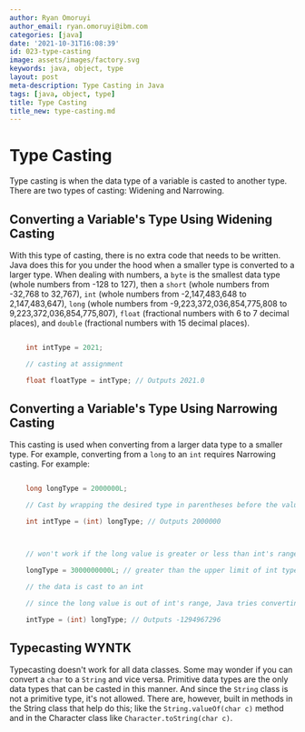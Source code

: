 ```yaml
---
author: Ryan Omoruyi
author_email: ryan.omoruyi@ibm.com
categories: [java]
date: '2021-10-31T16:08:39'
id: 023-type-casting
image: assets/images/factory.svg
keywords: java, object, type
layout: post
meta-description: Type Casting in Java
tags: [java, object, type]
title: Type Casting
title_new: type-casting.md
---
```




# Type Casting



Type casting is when the data type of a variable is casted to another type. There are two types of casting: Widening and Narrowing.



## Converting a Variable's Type Using Widening Casting 

With this type of casting, there is no extra code that needs to be written. Java does this for you under the hood when a smaller type is converted to a larger type. When dealing with numbers, a `byte` is the smallest data type (whole numbers from -128 to 127), then a `short` (whole numbers from -32,768 to 32,767), `int` (whole numbers from -2,147,483,648 to 2,147,483,647), `long` (whole numbers from -9,223,372,036,854,775,808 to 9,223,372,036,854,775,807), `float` (fractional numbers with 6 to 7 decimal places), and `double` (fractional numbers with 15 decimal places).



```java

    int intType = 2021;

    // casting at assignment

    float floatType = intType; // Outputs 2021.0

```



## Converting a Variable's Type Using Narrowing Casting

This casting is used when converting from a larger data type to a smaller type. For example, converting from a `long` to an `int` requires Narrowing casting. For example:



```java

    long longType = 2000000L;

    // Cast by wrapping the desired type in parentheses before the value

    int intType = (int) longType; // Outputs 2000000



    // won't work if the long value is greater or less than int's range

    longType = 3000000000L; // greater than the upper limit of int type

    // the data is cast to an int

    // since the long value is out of int's range, Java tries converting to a value within range

    intType = (int) longType; // Outputs -1294967296

```



## Typecasting WYNTK



Typecasting doesn't work for all data classes. Some may wonder if you can convert a `char` to a `String` and vice versa. Primitive data types are the only data types that can be casted in this manner. And since the `String` class is not a primitive type, it's not allowed. There are, however, built in methods in the String class that help do this; like the `String.valueOf(char c)` method and in the Character class like `Character.toString(char c)`.


